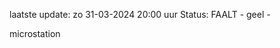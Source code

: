 laatste update: 
zo 31-03-2024 20:00   uur 
Status: FAALT - geel - 
<div class="service Y">microstation</div>